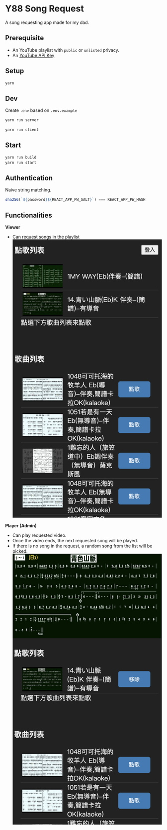 # Y88 Song Request
A song requesting app made for my dad.

## Prerequisite
- An YouTube playlist with `public` or `unlisted` privacy.
- An [YouTube API Key](https://developers.google.com/youtube/v3/getting-started)

## Setup
```sh
yarn
```

## Dev
Create `.env` based on `.env.example`

```sh
yarn run server
```
```sh
yarn run client
```

## Start
```sh
yarn run build
yarn run start
```

## Authentication
Naive string matching.
```js
sha256(`${password}${REACT_APP_PW_SALT}`) === REACT_APP_PW_HASH
```


## Functionalities

**Viewer**
- Can request songs in the playlist
![](/screenshots/admin-view.png)

**Player (Admin)**
- Can play requested video.
- Once the video ends, the next requested song will be played.
- If there is no song in the request, a random song from the list will be picked.
![](/screenshots/normal-view.png)
